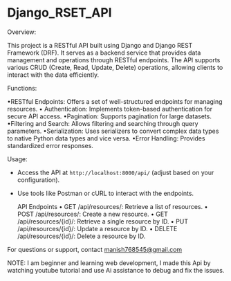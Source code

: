 # Django_RSET_API


Overview:

This project is a RESTful API built using Django and Django REST Framework (DRF). It serves as a backend service that provides data management and operations through RESTful endpoints. The API supports various CRUD (Create, Read, Update, Delete) operations, allowing clients to interact with the data efficiently.

Functions:

•RESTful Endpoints: Offers a set of well-structured endpoints for managing resources.
• Authentication: Implements token-based authentication for secure API access.
•Pagination: Supports pagination for large datasets.
•Filtering and Search: Allows filtering and searching through query parameters.
•Serialization: Uses serializers to convert complex data types to native Python data types and vice versa.
•Error Handling: Provides standardized error responses.


 Usage:
- Access the API at `http://localhost:8000/api/` (adjust based on your configuration).
- Use tools like Postman or cURL to interact with the endpoints.

  API Endpoints
  • GET /api/resources/: Retrieve a list of resources.
  • POST /api/resources/: Create a new resource.
  • GET /api/resources/{id}/: Retrieve a single resource by ID.
  • PUT /api/resources/{id}/: Update a resource by ID.
  • DELETE /api/resources/{id}/: Delete a resource by ID.




For questions or support, contact manish768545@gmail.com

NOTE: I am beginner and learning web development, I made this Api by watching youtube tutorial and use Ai assistance to debug and fix the issues.
